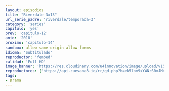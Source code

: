 ```yaml
---
layout: episodios
title: "Riverdale 3x13"
url_serie_padre: 'riverdale/temporada-3'
category: 'series'
capitulo: 'yes'
prev: 'capitulo-12'
anio: '2018'
proximo: 'capitulo-14'
sandbox: allow-same-origin allow-forms
idioma: 'Subtitulado'
reproductor: 'fembed'
calidad: 'Full HD'
image_banner: 'https://res.cloudinary.com/u4innovation/image/upload/v1565152608/maxresdefault-min_vy9nnj.jpg'
reproductores: ["https://api.cuevana3.io/rr/gd.php?h=ek5lbm9xYWNrS0xJMVp5b21KREk0dFBLbjVkaHhkRGdrOG1jbnBpUnhhS1Z5SUNNaE1HMXRiYklhNXQxMnMyOTFxZDJlM2U1cE1tVWwzZDlsOHlyNWIyU3FadVkyUT09"]
tags:
- Drama
---
```












